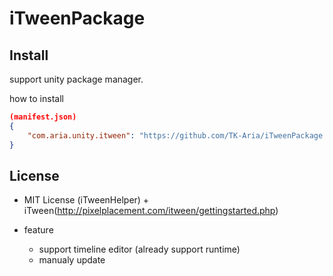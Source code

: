 # iTweenPackage

## Install
support unity package manager.

how to install
```manifest.json
(manifest.json)
{
    "com.aria.unity.itween": "https://github.com/TK-Aria/iTweenPackage.git" 
} 
```

## License
- MIT License (iTweenHelper) + iTween(http://pixelplacement.com/itween/gettingstarted.php)


- feature
  - support timeline editor (already support runtime)
  - manualy update

